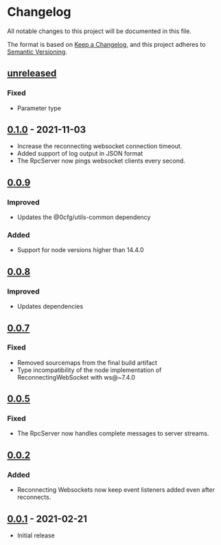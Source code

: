 # Changelog

All notable changes to this project will be documented in this file.

The format is based on [Keep a Changelog](https://keepachangelog.com/en/1.0.0/),
and this project adheres to [Semantic Versioning](https://semver.org/spec/v2.0.0.html).

## [unreleased]

### Fixed

- Parameter type

## [0.1.0] - 2021-11-03

- Increase the reconnecting websocket connection timeout.
- Added support of log output in JSON format
- The RpcServer now pings websocket clients every second.

## [0.0.9]

### Improved

- Updates the @0cfg/utils-common dependency

### Added

- Support for node versions higher than 14.4.0

## [0.0.8]

### Improved

- Updates dependencies

## [0.0.7]

### Fixed

- Removed sourcemaps from the final build artifact
- Type incompatibility of the node implementation of ReconnectingWebSocket with ws@~7.4.0

## [0.0.5]

### Fixed

- The RpcServer now handles complete messages to server streams.

## [0.0.2]

### Added

- Reconnecting Websockets now keep event listeners added even after reconnects.

## [0.0.1] - 2021-02-21

- Initial release

[unreleased]: https://github.com/0cfg/0cfg-rpc/compare/v0.1.0..HEAD
[0.1.0]: https://github.com/0cfg/0cfg-rpc/releases/tag/v0.1.0
[0.0.9]: https://github.com/0cfg/0cfg-rpc/releases/tag/v0.0.9
[0.0.8]: https://github.com/0cfg/0cfg-rpc/releases/tag/v0.0.8
[0.0.7]: https://github.com/0cfg/0cfg-rpc/releases/tag/v0.0.7
[0.0.5]: https://github.com/0cfg/0cfg-rpc/releases/tag/v0.0.5
[0.0.2]: https://github.com/0cfg/0cfg-rpc/releases/tag/v0.0.2
[0.0.1]: https://github.com/0cfg/0cfg-rpc/releases/tag/v0.0.1
